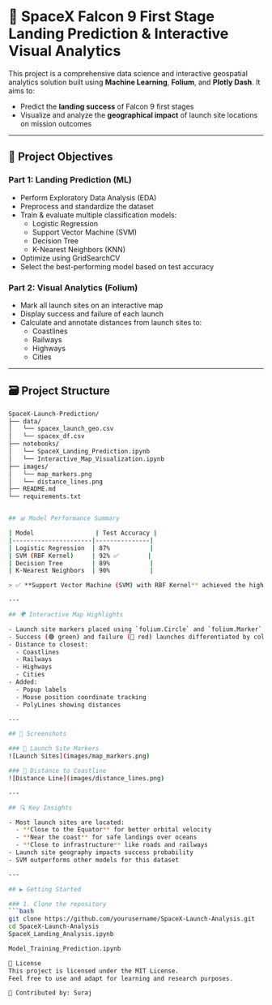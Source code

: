 # 🚀 SpaceX Falcon 9 First Stage Landing Prediction & Interactive Visual Analytics

This project is a comprehensive data science and interactive geospatial analytics solution built using **Machine Learning**, **Folium**, and **Plotly Dash**. It aims to:
- Predict the **landing success** of Falcon 9 first stages
- Visualize and analyze the **geographical impact** of launch site locations on mission outcomes

---

## 📌 Project Objectives

### Part 1: Landing Prediction (ML)
- Perform Exploratory Data Analysis (EDA)
- Preprocess and standardize the dataset
- Train & evaluate multiple classification models:
  - Logistic Regression
  - Support Vector Machine (SVM)
  - Decision Tree
  - K-Nearest Neighbors (KNN)
- Optimize using GridSearchCV
- Select the best-performing model based on test accuracy

### Part 2: Visual Analytics (Folium)
- Mark all launch sites on an interactive map
- Display success and failure of each launch
- Calculate and annotate distances from launch sites to:
  - Coastlines
  - Railways
  - Highways
  - Cities

---

## 🗃️ Project Structure

```bash
SpaceX-Launch-Prediction/
├── data/
│   └── spacex_launch_geo.csv
│   └── spacex_df.csv
├── notebooks/
│   └── SpaceX_Landing_Prediction.ipynb
│   └── Interactive_Map_Visualization.ipynb
├── images/
│   └── map_markers.png
│   └── distance_lines.png
├── README.md
└── requirements.txt


## 📊 Model Performance Summary

| Model                 | Test Accuracy |
|----------------------|---------------|
| Logistic Regression  | 87%           |
| SVM (RBF Kernel)     | 92% ✅        |
| Decision Tree        | 89%           |
| K-Nearest Neighbors  | 90%           |

> ✅ **Support Vector Machine (SVM) with RBF Kernel** achieved the highest accuracy.

---

## 🌍 Interactive Map Highlights

- Launch site markers placed using `folium.Circle` and `folium.Marker`
- Success (🟢 green) and failure (🔴 red) launches differentiated by color
- Distance to closest:
  - Coastlines
  - Railways
  - Highways
  - Cities
- Added:
  - Popup labels
  - Mouse position coordinate tracking
  - PolyLines showing distances

---

## 📸 Screenshots

### 🔹 Launch Site Markers
![Launch Sites](images/map_markers.png)

### 🔹 Distance to Coastline
![Distance Line](images/distance_lines.png)

---

## 🔍 Key Insights

- Most launch sites are located:
  - **Close to the Equator** for better orbital velocity
  - **Near the coast** for safe landings over oceans
  - **Close to infrastructure** like roads and railways
- Launch site geography impacts success probability
- SVM outperforms other models for this dataset

---

## ▶️ Getting Started

### 1. Clone the repository
```bash
git clone https://github.com/yourusername/SpaceX-Launch-Analysis.git
cd SpaceX-Launch-Analysis
SpaceX_Landing_Analysis.ipynb

Model_Training_Prediction.ipynb

📜 License
This project is licensed under the MIT License.
Feel free to use and adapt for learning and research purposes.

🚀 Contributed by: Suraj 
